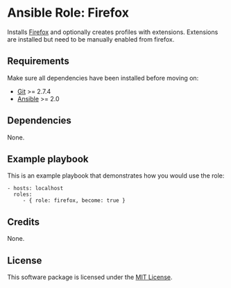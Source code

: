 # Ansible Role: Firefox

Installs [Firefox](https://www.mozilla.org/firefox/) and optionally creates profiles with extensions. Extensions are installed but need to be manually enabled from firefox.

## Requirements

Make sure all dependencies have been installed before moving on:

* [Git](https://git-scm.com/) >= 2.7.4
* [Ansible](https://www.ansible.com/) >= 2.0

## Dependencies

None.

## Example playbook

This is an example playbook that demonstrates how you would use the role:

    - hosts: localhost
      roles:
         - { role: firefox, become: true }

## Credits

None.

## License

This software package is licensed under the [MIT License](https://opensource.org/licenses/MIT).
